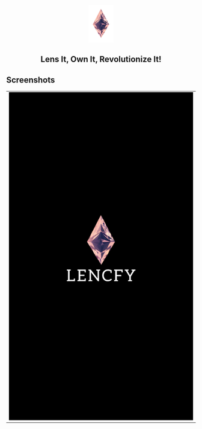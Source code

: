 <p align="center">
	<img src="app/src/main/res/drawable/lencfy_bgremoved_logo.png" alt="flashscreen" width="13%">
</p>
<h2 align="center">Lens It, Own It, Revolutionize It!</h2>


## Screenshots

<table>
<tr>
<td>
<img src="app/src/main/res/drawable/splash_screen.png" alt="flashscreen" height="auto">
</td>
</tr>
</table>
